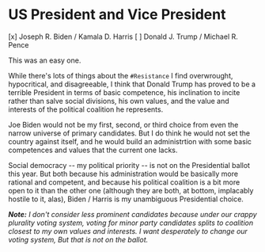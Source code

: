 # US President and Vice President

[x] Joseph R. Biden / Kamala D. Harris
[ ] Donald J. Trump / Michael R. Pence

This was an easy one.

While there's lots of things about the `#Resistance` I find overwrought,
hypocritical, and disagreeable, I think that Donald Trump has proved to be
a terrible President in terms of basic competence, his inclination to incite
rather than salve social divisions, his own values, and the value and interests
of the political coalition he represents.

Joe Biden would not be my first, second, or third choice from even the narrow universe
of primary candidates. But I do think he would not set the country against itself, and he
would build an administrtion with some basic competences and values that the current
one lacks.

Social democracy -- my political priority -- is not on the Presidential ballot
this year. But both because his administration would be basically more rational
and competent, and because his political coalition is a bit more open to it
than the other one (although they are both, at bottom, implacably hostile to it, alas),
Biden / Harris is my unambiguous Presidential choice.

_**Note:** I don't consider less prominent candidates because under our crappy
plurality voting system, voting for minor party candidates splits to coalition closest
to my own values and interests. I want desperately to change our voting system,
But that is not on the ballot._